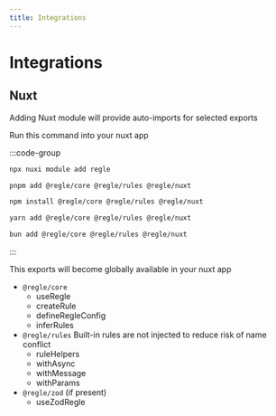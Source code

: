 ```yaml
---
title: Integrations
---
```


# Integrations


## Nuxt

Adding Nuxt module will provide auto-imports for selected exports

Run this command into your nuxt app

:::code-group
```bash [nuxt]
npx nuxi module add regle
```
```sh [pnpm]
pnpm add @regle/core @regle/rules @regle/nuxt
```

```sh [npm]
npm install @regle/core @regle/rules @regle/nuxt
```

```sh [yarn]
yarn add @regle/core @regle/rules @regle/nuxt
```

```sh [bun]
bun add @regle/core @regle/rules @regle/nuxt
```
:::

This exports will become globally available in your nuxt app

- `@regle/core`
  - useRegle 
  - createRule
  - defineRegleConfig
  - inferRules
- `@regle/rules` Built-in rules are not injected to reduce risk of name conflict
  - ruleHelpers
  - withAsync
  - withMessage
  - withParams
- `@regle/zod` (if present)
  - useZodRegle